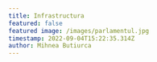 ```yaml
---
title: Infrastructura
featured: false
featured image: /images/parlamentul.jpg
timestamp: 2022-09-04T15:22:35.314Z
author: Mihnea Butiurca
---
```

